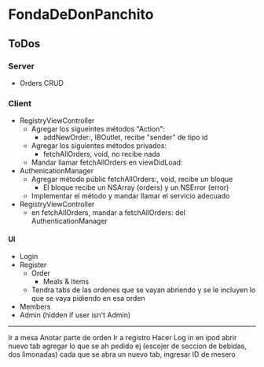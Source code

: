 
# FondaDeDonPanchito

## ToDos

### Server

* Orders CRUD


### Client

* RegistryViewController
  * Agregar los sigueintes métodos "Action":
    * addNewOrder:, IBOutlet, recibe "sender" de tipo id
  * Agregar los siguientes métodos privados:
    * fetchAllOrders, void, no recibe nada
  * Mandar llamar fetchAllOrders en viewDidLoad:
* AuthenicationManager
  * Agregar método públic fetchAllOrders:, void, recibe un bloque
    * El bloque recibe un NSArray (orders) y un NSError (error)
  * Implementar el método y mandar llamar el servicio adecuado
* RegistryViewController
  * en fetchAllOrders, mandar a fetchAllOrders: del AuthenticationManager


#### UI

* Login
* Register
  * Order
    * Meals & Items
  * Tendra tabs de las ordenes que se vayan abriendo y se le incluyen lo que se vaya pidiendo en esa orden
* Members
* Admin (hidden if user isn't Admin)


----

Ir a mesa
Anotar parte de orden
Ir a registro
Hacer Log in en ipod
abrir nuevo tab
agregar lo que se ah pedido
ej (escojer de seccion de bebidas, dos limonadas)
cada que se abra un nuevo tab, ingresar ID de mesero


